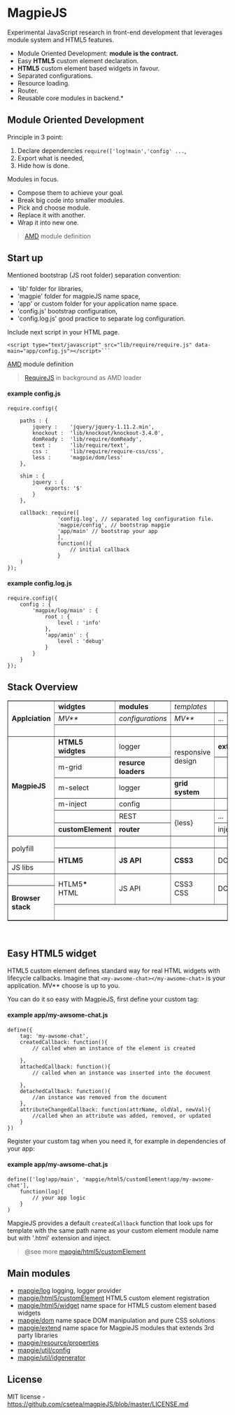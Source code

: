 MagpieJS
=========

Experimental JavaScript research in front-end development that leverages module system and HTML5 features.

* Module Oriented Development: **module is the contract.**
* Easy **HTML5** custom element declaration.
* **HTML5** custom element based widgets in favour.
* Separated configurations.
* Resource loading.
* Router.
* Reusable core modules in backend.*


Module Oriented Development
---------------------------
Principle in 3 point:
 1. Declare dependencies ```require(['log!main','config' ...```,
 2. Export what is needed,
 3. Hide how is done.

Modules in focus.
* Compose them to achieve your goal.
* Break big code into smaller modules.
* Pick and choose module.
* Replace it with another.
* Wrap it into new one.

> [AMD](https://github.com/amdjs/amdjs-api/wiki/AMD) module definition


Start up
------------

Mentioned bootstrap (JS root folder) separation convention:
- 'lib' folder for libraries,
- 'magpie' folder for magpieJS name space,
- 'app' or custom folder for your application name space.
- 'config.js' bootstrap configuration,
- 'config.log.js' good practice to separate log configuration.


Include next script in your HTML page.
```
<script type="text/javascript" src="lib/require/require.js" data-main="app/config.js"></script>```
```


[AMD](https://github.com/amdjs/amdjs-api/wiki/AMD) module definition
> [RequireJS](http://requirejs.org/) in background as AMD loader

#### example config.js
```
require.config({

	paths : {
		jquery : 	'jquery/jquery-1.11.2.min',
		knockout : 	'lib/knockout/knockout-3.4.0',
		domReady :	'lib/require/domReady',
		text :		'lib/require/text',
		css :		'lib/require/require-css/css',
		less : 		'magpie/dom/less'
	},

	shim : {
		jquery : {
			exports: '$'
		}
	},

	callback: require([
				'config.log', // separated log configuration file.
	        	'magpie/config', // bootstrap mapgie
	            'app/main' // bootstrap your app
				],
				function(){
					// initial callback
				}
	)
});

```

#### example config.log.js
```
require.config({
	config : {
		'magpie/log/main' : {
			root : {
				level : 'info'
			},
			'app/amin' : {
				level : 'debug'
			}
		}
	}
});

```

Stack Overview
------------

<dl>
<table border="1" cellpadding="0" cellspacing="0" dir="ltr">
	<tbody>
		<tr>
			<td colspan="1" rowspan="3">
			<p><strong>Applciation</strong></p>
			</td>
			<td><strong>widgtes</strong></td>
			<td><strong>modules</strong></td>
			<td><em>templates</em></td>
			<td>&nbsp;</td>
		</tr>
		<tr>
			<td><em>MV**</em></td>
			<td><em>configurations</em></td>
			<td><em>MV**</em></td>
			<td>...</td>
		</tr>
		<tr>
			<td>&nbsp;</td>
			<td>&nbsp;</td>
			<td>&nbsp;</td>
			<td>&nbsp;</td>
		</tr>
		<tr>
			<td colspan="1" rowspan="6">
			<p><strong>MagpieJS</strong></p>
			</td>
			<td><strong>HTML5 widgtes</strong></td>
			<td>logger</td>
			<td colspan="1" rowspan="2">
			<p>responsive design</p>
			</td>
			<td><strong>extend</strong></td>
		</tr>
		<tr>
			<td>m-grid</td>
			<td><strong>resurce<br />
			loaders</strong></td>
			<td>&nbsp;</td>
		</tr>
		<tr>
			<td>m-select</td>
			<td>logger</td>
			<td><strong>grid system</strong></td>
			<td>&nbsp;</td>
		</tr>
		<tr>
			<td>m-inject</td>
			<td>config</td>
			<td>&nbsp;</td>
			<td>&nbsp;</td>
		</tr>
		<tr>
			<td>&nbsp;</td>
			<td>REST</td>
			<td colspan="1" rowspan="2">
			<p>{less}</p>
			</td>
			<td>...</td>
		</tr>
		<tr>
			<td><strong>customElement</strong></td>
			<td><strong>router</strong></td>
			<td>inject</td>
		</tr>
		<tr>
			<td colspan="1" rowspan="2">
			<p>polyfill</p>
			</td>
			<td>&nbsp;</td>
			<td>&nbsp;</td>
			<td>&nbsp;</td>
			<td>&nbsp;</td>
		</tr>
		<tr>
			<td colspan="1" rowspan="2">
			<p><strong>HTLM5</strong></p>
			</td>
			<td colspan="1" rowspan="2">
			<p><strong>JS API</strong></p>
			</td>
			<td colspan="1" rowspan="2">
			<p><strong>CSS3</strong></p>
			</td>
			<td colspan="1" rowspan="2">
			<p>DOM</p>
			</td>
		</tr>
		<tr>
			<td>JS libs</td>
		</tr>
		<tr>
			<td>&nbsp;</td>
			<td colspan="1" rowspan="2">HTLM5<strong>*</strong><br />
			HTML</td>
			<td colspan="1" rowspan="2">
			<p>JS API</p>
			</td>
			<td colspan="1" rowspan="2">CSS3<br />
			CSS</td>
			<td colspan="1" rowspan="2">
			<p>DOM</p>
			</td>
		</tr>
		<tr>
			<td colspan="1" rowspan="2">
			<p><strong>Browser stack</strong></p>
			</td>
		</tr>
		<tr>
			<td colspan="4" rowspan="1">&nbsp;</td>
		</tr>
	</tbody>
</table>

<p style="text-align:right">&nbsp;</p>
</dl>




Easy HTML5 widget
------------

HTML5 custom element defines standard way for real HTML widgets with lifecycle callbacks. Imagine that  ```<my-awsome-chat></my-awsome-chat>``` is your application. MV** choose is up to you.

You can do it so easy with MagpieJS, first define your custom tag:
#### example app/my-awsome-chat.js
```
define({
	tag: 'my-awsome-chat',
	createdCallback: function(){
		// called when an instance of the element is created

	},
	attachedCallback: function(){
		// called when an instance was inserted into the document

	},
	detachedCallback: function(){
		//an instance was removed from the document
	},
	attributeChangedCallback: function(attrName, oldVal, newVal){
		//called when an attribute was added, removed, or updated
	}
})
```
Register your custom tag when you need it, for example in dependencies of your app:
#### example app/my-awsome-chat.js
```
define(['log!app/main', 'mapgie/html5/customElement!app/my-awsome-chat'],
	function(log){
		// your app logic
	}
)
```

MapgieJS provides a default ```createdCallback``` function that look ups for template with the same path name as your custom element module name but with '.html' extension and inject.

> @see more [mapgie/html5/customElement](https://github.com/csetea/magpieJS/tree/master/magpie/html5/customElement)


Main modules
------------
* [mapgie/log](https://github.com/csetea/magpieJS/tree/master/magpie/log) logging, logger provider
* [mapgie/html5/customElement](https://github.com/csetea/magpieJS/tree/master/magpie/html5/customElement) HTML5 custom element registration
* [mapgie/html5/widget](https://github.com/csetea/magpieJS/tree/master/magpie/html5/widget) name space for HTML5 custom element based widgets
* [mapgie/dom](https://github.com/csetea/magpieJS/tree/master/magpie/dom) name space DOM manipulation and pure CSS solutions
* [mapgie/extend](https://github.com/csetea/magpieJS/tree/master/magpie/extend) name space for MagpieJS modules that extends 3rd party libraries
* [mapgie/resource/properties](https://github.com/csetea/magpieJS/tree/master/magpie/resource/properties)
* [mapgie/util/config](https://github.com/csetea/magpieJS/tree/master/magpie/util/config)
* [mapgie/util/idgenerator](https://github.com/csetea/magpieJS/tree/master/magpie/util/idgenerator)

License
---------
MIT license - https://github.com/csetea/magpieJS/blob/master/LICENSE.md
